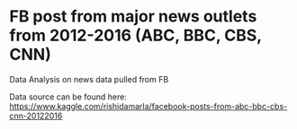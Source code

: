 # FB post from major news outlets from 2012-2016 (ABC, BBC, CBS, CNN) 

Data Analysis on news data pulled from FB

Data source can be found here: https://www.kaggle.com/rishidamarla/facebook-posts-from-abc-bbc-cbs-cnn-20122016
